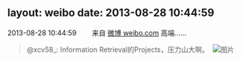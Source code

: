 layout: weibo
date: 2013-08-28 10:44:59
---
2013-08-28 10:44:59  &nbsp;&nbsp;&nbsp;&nbsp;&nbsp;&nbsp; 来自 <a href="http://weibo.com/" rel="nofollow">微博 weibo.com</a>
高端……
>  @xcv58_: Information Retrieval的Projects，压力山大啊。 ​​​
>  ![图片](https://ww3.sinaimg.cn/large/801f7e9ajw1e81xgfhcemj20qi0b475q.jpg)
